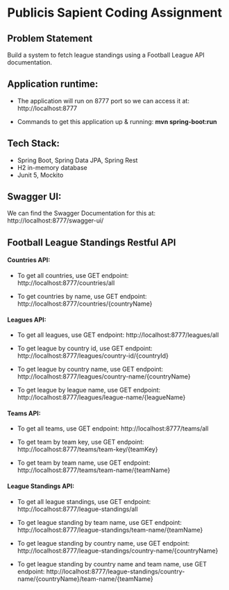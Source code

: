 # Publicis Sapient Coding Assignment

## Problem Statement

Build a system to fetch league standings using a Football League API documentation.

## Application runtime:
- The application will run on 8777 port so we can access it at: http://localhost:8777

- Commands to get this application up & running: 
	<b>mvn spring-boot:run</b>

## Tech Stack:
- Spring Boot, Spring Data JPA, Spring Rest 
- H2 in-memory database
- Junit 5, Mockito

## Swagger UI:
We can find the Swagger Documentation for this at: http://localhost:8777/swagger-ui/

## Football League Standings Restful API
#### Countries API:
- To get all countries, use GET endpoint:
	<a>http://localhost:8777/countries/all</a>
	
- To get countries by name, use GET endpoint:
 	<a>http://localhost:8777/countries/{countryName}</a>

#### Leagues API:
- To get all leagues, use GET endpoint:
	<a>http://localhost:8777/leagues/all</a>
	
- To get league by country id, use GET endpoint:
 	<a>http://localhost:8777/leagues/country-id/{countryId}</a>
 	
- To get league by country name, use GET endpoint:
 	<a>http://localhost:8777/leagues/country-name/{countryName}</a>
 	
- To get league by league name, use GET endpoint:
 	<a>http://localhost:8777/leagues/league-name/{leagueName}</a>
	
#### Teams API:
- To get all teams, use GET endpoint:
	<a>http://localhost:8777/teams/all</a>
	
- To get team by team key, use GET endpoint:
	<a>http://localhost:8777/teams/team-key/{teamKey}</a>

- To get team by team name, use GET endpoint:
	<a>http://localhost:8777/teams/team-name/{teamName}</a>
	
#### League Standings API:
- To get all league standings, use GET endpoint:
	<a>http://localhost:8777/league-standings/all</a>
	
- To get league standing by team name, use GET endpoint:
	<a>http://localhost:8777/league-standings/team-name/{teamName}</a>

- To get league standing by country name, use GET endpoint:
	<a>http://localhost:8777/league-standings/country-name/{countryName}</a>
	
- To get league standing by country name and team name, use GET endpoint:
	<a>http://localhost:8777/league-standings/country-name/{countryName}/team-name/{teamName}</a>
	
